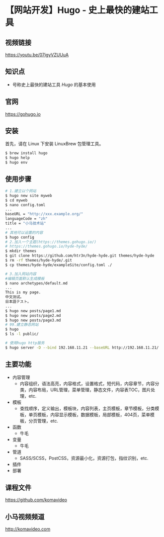 【网站开发】Hugo - 史上最快的建站工具
====================================

## 视频链接

https://youtu.be/07igyVZUUuA

## 知识点

+ 号称史上最快的建站工具 *Hugo* 的基本使用

## 官网

https://gohugo.io

## 安装

首先，请在 Linux 下安装 LinuxBrew 包管理工具。

```bash
$ brew install hugo
$ hugo help
$ hugo env
```

## 使用步骤

```bash
# 1.建立以个网站
$ hugo new site myweb
$ cd myweb
$ nano config.toml
...
baseURL = "http://xxx.example.org/"
languageCode = "zh"
title = "小马技术站"
...
# 其他可以设置的内容
$ hugo config
# 2.加入一个主题(https://themes.gohugo.io/)
# https://themes.gohugo.io/hyde-hyde/
$ mkdir themes
$ git clone https://github.com/htr3n/hyde-hyde.git themes/hyde-hyde
$ rm -rf themes/hyde-hyde/.git
$ cp themes/hyde-hyde/exampleSite/config.toml ./

# 3.加入网站内容
#编辑页面默认生成模板
$ nano archetypes/default.md
...
This is my page.
中文测试。
日本語テスト。
...
$ hugo new posts/page1.md
$ hugo new posts/page2.md
$ hugo new posts/page3.md
# 99.建立静态网站
$ hugo
$ ls -l public/

# 使用hugo http服务
$ hugo server -D --bind 192.168.11.21 --baseURL http://192.168.11.21/
```

## 主要功能

+ 内容管理
  - 内容组织，语法高亮，内容格式，设置格式，短代码，内容章节，内容分类，内容布局，URL管理，菜单管理，静态文件，内容表TOC，图片处理，etc.
+ 模板
  - 查找顺序，定义输出，模板块，内容列表，主页模板，章节模板，分类模板，单页模板，内容显示模板，数据模板，局部模板，404页，菜单模板，分页管理，etc.
+ 函数
  - 牛毛
+ 变量
  - 牛毛
+ 管道
  - SASS/SCSS，PostCSS，资源最小化，资源打包，指纹识别，etc.
+ 插件
+ 部署

## 课程文件

https://github.com/komavideo

## 小马视频频道

http://komavideo.com

